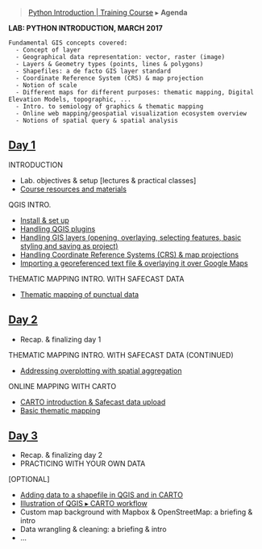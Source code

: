 > [Python Introduction | Training Course](agenda-python.md) ▸ **Agenda**

**LAB: PYTHON INTRODUCTION, MARCH 2017**

```
Fundamental GIS concepts covered:
  - Concept of layer
  - Geographical data representation: vector, raster (image)
  - Layers & Geometry types (points, lines & polygons)
  - Shapefiles: a de facto GIS layer standard
  - Coordinate Reference System (CRS) & map projection
  - Notion of scale
  - Different maps for different purposes: thematic mapping, Digital Elevation Models, topographic, ...
  - Intro. to semiology of graphics & thematic mapping
  - Online web mapping/geospatial visualization ecosystem overview
  - Notions of spatial query & spatial analysis
```

## [Day 1](day1.md)
INTRODUCTION
  * Lab. objectives & setup [lectures & practical classes]
  * [Course resources and materials](resources.md)

QGIS INTRO.
  * [Install & set up](qgis-setup.md)
  * [Handling QGIS plugins](qgis-setup.md)
  * [Handling GIS layers (opening, overlaying, selecting features, basic styling and saving as project)](handling-gis-layers.md)
  * [Handling Coordinate Reference Systems (CRS) & map projections](handling-crs.md)
  * [Importing a georeferenced text file & overlaying it over Google Maps](importing-csv.md)

THEMATIC MAPPING INTRO. WITH SAFECAST DATA
  * [Thematic mapping of punctual data](them-mapping-points.md)

## [Day 2](day2.md)
  * Recap. & finalizing day 1

THEMATIC MAPPING INTRO. WITH SAFECAST DATA (CONTINUED)
  * [Addressing overplotting with spatial aggregation](them-mapping-aggregation.md)

ONLINE MAPPING WITH CARTO
  * [CARTO introduction & Safecast data upload](intro-upload-carto.md)
  * [Basic thematic mapping](them-mapping-points-carto.md)

## [Day 3](day3.md)
  * Recap. & finalizing day 2
  * PRACTICING WITH YOUR OWN DATA

[OPTIONAL]
  * [Adding data to a shapefile in QGIS and in CARTO](appending-data.md)
  * [Illustration of QGIS ▸ CARTO workflow](qgis-carto-workflow.md)
  * Custom map background with Mapbox & OpenStreetMap: a briefing & intro
  * Data wrangling & cleaning: a briefing & intro
  * ...
